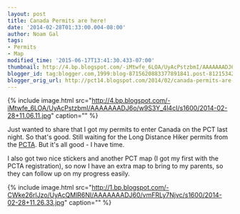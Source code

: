 ```yaml
---
layout: post
title: Canada Permits are here!
date: '2014-02-28T01:33:00.004-08:00'
author: Noam Gal
tags:
- Permits
- Map
modified_time: '2015-06-17T13:41:30.433-07:00'
thumbnail: http://4.bp.blogspot.com/-iMtwfe_6LOA/UyAcPstzbmI/AAAAAAADJ6o/w9S3Y_4l4cI/s72-c/2014-02-28+11.06.11.jpg
blogger_id: tag:blogger.com,1999:blog-8715620883377891841.post-8121534233852273831
blogger_orig_url: http://pct14.blogspot.com/2014/02/canada-permits-are-here.html
---
```


{% include image.html src="http://4.bp.blogspot.com/-iMtwfe_6LOA/UyAcPstzbmI/AAAAAAADJ6o/w9S3Y_4l4cI/s1600/2014-02-28+11.06.11.jpg" caption="" %}

Just wanted to share that I got my permits to enter Canada on the PCT last night. So that's good. Still waiting for the Long Distance Hiker permits from the [PCTA](http://www.pcta.org/discover-the-trail/permits/). But it's all good - I have time.

I also got two nice stickers and another PCT map (I got my first with the PCTA registration), so now I have an extra map to bring to my parents, so they can follow up on my progress easily.

{% include image.html src="http://1.bp.blogspot.com/-CWke26rlJzo/UyAcQMlR6NI/AAAAAAADJ60/vmFRLy7Njvc/s1600/2014-02-28+11.26.33.jpg" caption="" %}
